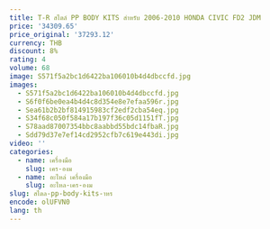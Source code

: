 ```yaml
---
title: T-R สไตล์ PP BODY KITS สําหรับ 2006-2010 HONDA CIVIC FD2 JDM
price: '34309.65'
price_original: '37293.12'
currency: THB
discount: 8%
rating: 4
volume: 68
image: S571f5a2bc1d6422ba106010b4d4dbccfd.jpg
images:
  - S571f5a2bc1d6422ba106010b4d4dbccfd.jpg
  - S6f0f6be0ea4b4d4c8d354e8e7efaa596r.jpg
  - Sea61b2b2bf814915983cf2edf2cba54eq.jpg
  - S34f68c050f584a17b197f36c05d1151fT.jpg
  - S78aad87007354bbc8aabbd55bdc14fbaR.jpg
  - Sdd79d37e7ef14cd2952cfb7c619e443di.jpg
video: ''
categories:
  - name: เครื่องมือ
    slug: เคร-องม
  - name: อะไหล่ เครื่องมือ
    slug: อะไหล-เคร-องม
slug: สไตล-pp-body-kits-าหร
encode: olUFVN0
lang: th
---
```

  
